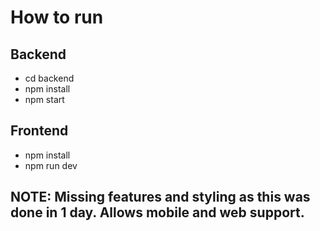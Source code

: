 # How to run

## Backend
- cd backend
- npm install
- npm start


## Frontend
- npm install
- npm run dev

## NOTE: Missing features and styling as this was done in 1 day. Allows mobile and web support.